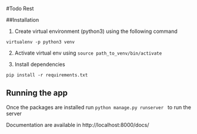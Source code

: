 #Todo Rest

##Installation
1. Create virtual environment (python3) using the following command

```virtualenv -p python3 venv```

2. Activate virtual env using
```source path_to_venv/bin/activate``` 

3. Install dependencies

```pip install -r requirements.txt```

## Running the app

Once the packages are installed run 
```python manage.py runserver ``` to run the server

Documentation are available in http://localhost:8000/docs/

